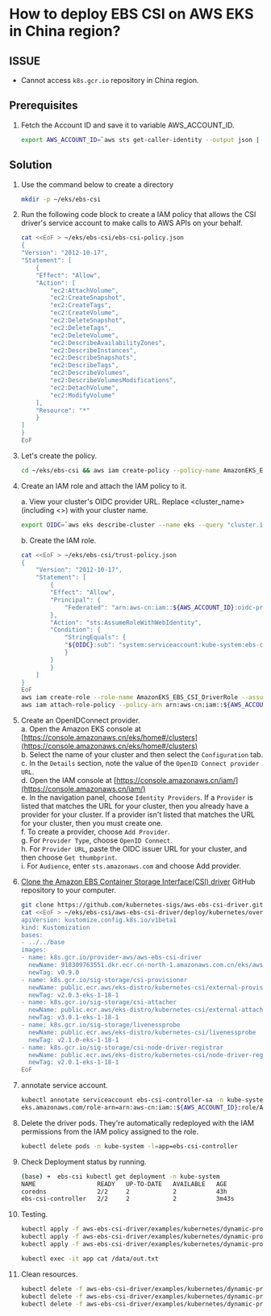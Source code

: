 # How to deploy EBS CSI on AWS EKS in China region?

## ISSUE

- Cannot access `k8s.gcr.io` repository in China region.

## Prerequisites

1. Fetch the Account ID and save it to variable AWS_ACCOUNT_ID.

    ```bash
    export AWS_ACCOUNT_ID=`aws sts get-caller-identity --output json | jq .Account | sed 's/"//g'`
    ```

## Solution

1. Use the command below to create a directory

    ```bash
    mkdir -p ~/eks/ebs-csi
    ```

2. Run the following code block to create a IAM policy that allows the CSI driver's service account to make calls to AWS APIs on your behalf.

    ```bash
    cat <<EoF > ~/eks/ebs-csi/ebs-csi-policy.json
    {
    "Version": "2012-10-17",
    "Statement": [
        {
        "Effect": "Allow",
        "Action": [
            "ec2:AttachVolume",
            "ec2:CreateSnapshot",
            "ec2:CreateTags",
            "ec2:CreateVolume",
            "ec2:DeleteSnapshot",
            "ec2:DeleteTags",
            "ec2:DeleteVolume",
            "ec2:DescribeAvailabilityZones",
            "ec2:DescribeInstances",
            "ec2:DescribeSnapshots",
            "ec2:DescribeTags",
            "ec2:DescribeVolumes",
            "ec2:DescribeVolumesModifications",
            "ec2:DetachVolume",
            "ec2:ModifyVolume"
        ],
        "Resource": "*"
        }
    ]
    }
    EoF
    ```

3. Let's create the policy.

    ```bash
    cd ~/eks/ebs-csi && aws iam create-policy --policy-name AmazonEKS_EBS_CSI_Driver_Policy --policy-document file://ebs-csi-policy.json
    ```

4. Create an IAM role and attach the IAM policy to it.

    a. View your cluster's OIDC provider URL. Replace <cluster_name> (including <>) with your cluster name.

    ```bash
    export OIDC=`aws eks describe-cluster --name eks --query "cluster.identity.oidc.issuer" --output text | sed 's/https\:\/\///g'`
    ```

    b. Create the IAM role.

    ```bash
    cat <<EoF > ~/eks/ebs-csi/trust-policy.json
    {
        "Version": "2012-10-17",
        "Statement": [
            {
            "Effect": "Allow",
            "Principal": {
                "Federated": "arn:aws-cn:iam::${AWS_ACCOUNT_ID}:oidc-provider/${OIDC}"
            },
            "Action": "sts:AssumeRoleWithWebIdentity",
            "Condition": {
                "StringEquals": {
                "${OIDC}:sub": "system:serviceaccount:kube-system:ebs-csi-controller-sa"
                }
            }
            }
        ]
    }
    EoF
    aws iam create-role --role-name AmazonEKS_EBS_CSI_DriverRole --assume-role-policy-document file://"trust-policy.json"
    aws iam attach-role-policy --policy-arn arn:aws-cn:iam::${AWS_ACCOUNT_ID}:policy/AmazonEKS_EBS_CSI_Driver_Policy --role-name AmazonEKS_EBS_CSI_DriverRole
    ```

5. Create an OpenIDConnect provider.  
a. Open the Amazon EKS console at [https://console.amazonaws.cn/eks/home#/clusters](https://console.amazonaws.cn/eks/home#/clusters)  
b. Select the name of your cluster and then select the `Configuration` tab.  
c. In the `Details` section, note the value of the `OpenID Connect provider URL`.  
d. Open the IAM console at [https://console.amazonaws.cn/iam/](https://console.amazonaws.cn/iam/)  
e. In the navigation panel, choose `Identity Providers`. If a `Provider` is listed that matches the URL for your cluster, then you already have a provider for your cluster. If a provider isn't listed that matches the URL for your cluster, then you must create one.  
f. To create a provider, choose `Add Provider`.  
g. For `Provider Type`, choose `OpenID Connect`.  
h. For `Provider URL`, paste the OIDC issuer URL for your cluster, and then choose `Get thumbprint`.  
i. For `Audience`, enter `sts.amazonaws.com` and choose Add provider.  

6. [Clone the Amazon EBS Container Storage Interface(CSI) driver](https://github.com/kubernetes-sigs/aws-ebs-csi-driver/) GitHub repository to your computer.

    ```bash
    git clone https://github.com/kubernetes-sigs/aws-ebs-csi-driver.git
    cat <<EoF > ~/eks/ebs-csi/aws-ebs-csi-driver/deploy/kubernetes/overlays/stable/kustomization.yaml
    apiVersion: kustomize.config.k8s.io/v1beta1
    kind: Kustomization
    bases:
    - ../../base
    images:
    - name: k8s.gcr.io/provider-aws/aws-ebs-csi-driver
      newName: 918309763551.dkr.ecr.cn-north-1.amazonaws.com.cn/eks/aws-ebs-csi-driver
      newTag: v0.9.0
    - name: k8s.gcr.io/sig-storage/csi-provisioner
      newName: public.ecr.aws/eks-distro/kubernetes-csi/external-provisioner
      newTag: v2.0.3-eks-1-18-1
    - name: k8s.gcr.io/sig-storage/csi-attacher
      newName: public.ecr.aws/eks-distro/kubernetes-csi/external-attacher
      newTag: v3.0.1-eks-1-18-1
    - name: k8s.gcr.io/sig-storage/livenessprobe
      newName: public.ecr.aws/eks-distro/kubernetes-csi/livenessprobe
      newTag: v2.1.0-eks-1-18-1
    - name: k8s.gcr.io/sig-storage/csi-node-driver-registrar
      newName: public.ecr.aws/eks-distro/kubernetes-csi/node-driver-registrar
      newTag: v2.0.1-eks-1-18-1
    EoF
    ```

7. annotate service account.

    ```bash
    kubectl annotate serviceaccount ebs-csi-controller-sa -n kube-system \
    eks.amazonaws.com/role-arn=arn:aws-cn:iam::${AWS_ACCOUNT_ID}:role/AmazonEKS_EBS_CSI_DriverRole
    ```

8. Delete the driver pods. They're automatically redeployed with the IAM permissions from the IAM policy assigned to the role.

    ```bash
    kubectl delete pods -n kube-system -l=app=ebs-csi-controller
    ```

9. Check Deployment status by running.

    ```bash
    (base) ➜  ebs-csi kubectl get deployment -n kube-system
    NAME                 READY   UP-TO-DATE   AVAILABLE   AGE
    coredns              2/2     2            2           43h
    ebs-csi-controller   2/2     2            2           3m43s
    ```

10. Testing.

    ```bash
    kubectl apply -f aws-ebs-csi-driver/examples/kubernetes/dynamic-provisioning/specs/storageclass.yaml 
    kubectl apply -f aws-ebs-csi-driver/examples/kubernetes/dynamic-provisioning/specs/claim.yaml 
    kubectl apply -f aws-ebs-csi-driver/examples/kubernetes/dynamic-provisioning/specs/pod.yaml 

    kubectl exec -it app cat /data/out.txt
    ```

11. Clean resources.

    ```bash
    kubectl delete -f aws-ebs-csi-driver/examples/kubernetes/dynamic-provisioning/specs/storageclass.yaml 
    kubectl delete -f aws-ebs-csi-driver/examples/kubernetes/dynamic-provisioning/specs/claim.yaml 
    kubectl delete -f aws-ebs-csi-driver/examples/kubernetes/dynamic-provisioning/specs/pod.yaml 
    ```
